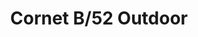 ---
title: Cornet B/52 Outdoor
image_primary: img/CORNET_B02_ambient2_3x3.jpg
description: "Cornet%20has%20a%20personality%20strongly%20rooted%20in%20nature%20and%20it%20brightens%20the%20space%20it%20is%20in.%0A%0AIt%20is%20a%20lamp%20made%20of%20polyurethane%2C%20which%20is%20a%20hard%20and%20resistant%20material%20that%20is%20perfect%20for%20public%20spaces.%20The%20Cornet%u2019s%20use%20is%20very%20versatile.%0A%0AIt%20is%20mainly%20used%20as%20a%20bollard%20lamp%20but%20can%20quickly%20connect%20with%20a%20wider%20reality%3A%20interior%20wall%20lamps%2C%20or%20the%20post%20version%20for%20intermediate%20spaces.%20In%20all%20of%20its%20designs%2C%20Cornet%20includes%20a%20dimmable%20LED%20source%20that%20distributes%20light%20through%20the%20lamp%u2019s%20undulating%20layers%2C%20creating%20an%20atmosphere%20that%20is%20natural%2C%20slightly%20broken%2C%20but%20never%20dominant.%0A%0A%0A%0A"
designer: Alex Fernández Camps
image_thumb: img/cornet-b27.jpg
href: https://www.bover.es/en/lamp/cornet-b02/
tags: 
  - bover
  - Outdoor
  - Bollard
  - Wall
  - outdoor-lamps
category: outdoor-lamps
subtitle: 
manufacturer: Bover
slug: /manufacturers/bover/outdoor-lamps/alex-fernandez-camps-cornet-b-52-outdoor
---